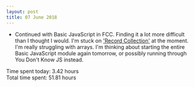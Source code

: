 ```yaml
---
layout: post
title: 07 June 2018
---
```


* Continued with Basic JavaScript in FCC. Finding it a lot more difficult than I thought I would. I'm stuck on ['Record Collection'](https://learn.freecodecamp.org/javascript-algorithms-and-data-structures/basic-javascript/record-collection) at the moment. I'm really struggling with arrays. I'm thinking about starting the entire Basic JavaScript module again tomorrow, or possibly running through You Don't Know JS instead.

Time spent today: 3.42 hours  
Total time spent: 51.81 hours  
